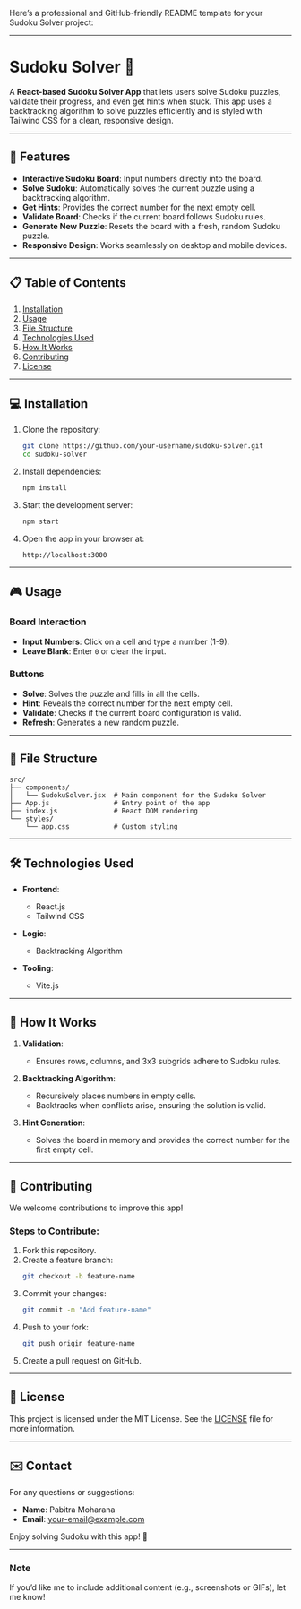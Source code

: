 Here’s a professional and GitHub-friendly README template for your Sudoku Solver project:  

---

# Sudoku Solver 🧩  

A **React-based Sudoku Solver App** that lets users solve Sudoku puzzles, validate their progress, and even get hints when stuck. This app uses a backtracking algorithm to solve puzzles efficiently and is styled with Tailwind CSS for a clean, responsive design.

---

## 🚀 Features  

- **Interactive Sudoku Board**: Input numbers directly into the board.  
- **Solve Sudoku**: Automatically solves the current puzzle using a backtracking algorithm.  
- **Get Hints**: Provides the correct number for the next empty cell.  
- **Validate Board**: Checks if the current board follows Sudoku rules.  
- **Generate New Puzzle**: Resets the board with a fresh, random Sudoku puzzle.  
- **Responsive Design**: Works seamlessly on desktop and mobile devices.  

---

## 📋 Table of Contents  

1. [Installation](#installation)  
2. [Usage](#usage)  
3. [File Structure](#file-structure)  
4. [Technologies Used](#technologies-used)  
5. [How It Works](#how-it-works)  
6. [Contributing](#contributing)  
7. [License](#license)  

---

## 💻 Installation  

1. Clone the repository:  
   ```bash  
   git clone https://github.com/your-username/sudoku-solver.git  
   cd sudoku-solver  
   ```  

2. Install dependencies:  
   ```bash  
   npm install  
   ```  

3. Start the development server:  
   ```bash  
   npm start  
   ```  

4. Open the app in your browser at:  
   ```
   http://localhost:3000  
   ```  

---

## 🎮 Usage  

### Board Interaction  
- **Input Numbers**: Click on a cell and type a number (1-9).  
- **Leave Blank**: Enter `0` or clear the input.  

### Buttons  
- **Solve**: Solves the puzzle and fills in all the cells.  
- **Hint**: Reveals the correct number for the next empty cell.  
- **Validate**: Checks if the current board configuration is valid.  
- **Refresh**: Generates a new random puzzle.  

---

## 📂 File Structure  

```plaintext  
src/  
├── components/  
│   └── SudokuSolver.jsx  # Main component for the Sudoku Solver  
├── App.js                # Entry point of the app  
├── index.js              # React DOM rendering  
└── styles/  
    └── app.css           # Custom styling  
```  

---

## 🛠️ Technologies Used  

- **Frontend**:  
  - React.js  
  - Tailwind CSS  

- **Logic**:  
  - Backtracking Algorithm  

- **Tooling**:  
  - Vite.js  

---

## 🧠 How It Works  

1. **Validation**:  
   - Ensures rows, columns, and 3x3 subgrids adhere to Sudoku rules.  

2. **Backtracking Algorithm**:  
   - Recursively places numbers in empty cells.  
   - Backtracks when conflicts arise, ensuring the solution is valid.  

3. **Hint Generation**:  
   - Solves the board in memory and provides the correct number for the first empty cell.  

---

## 🌟 Contributing  

We welcome contributions to improve this app!  

### Steps to Contribute:  
1. Fork this repository.  
2. Create a feature branch:  
   ```bash  
   git checkout -b feature-name  
   ```  
3. Commit your changes:  
   ```bash  
   git commit -m "Add feature-name"  
   ```  
4. Push to your fork:  
   ```bash  
   git push origin feature-name  
   ```  
5. Create a pull request on GitHub.  

---

## 📜 License  

This project is licensed under the MIT License. See the [LICENSE](LICENSE) file for more information.  

---

## ✉️ Contact  

For any questions or suggestions:  

- **Name**: Pabitra Moharana  
- **Email**: your-email@example.com  

Enjoy solving Sudoku with this app! 🚀  

---

### Note  

If you’d like me to include additional content (e.g., screenshots or GIFs), let me know!
